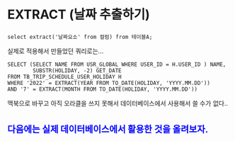 # EXTRACT (날짜 추출하기)
###

~~~
select extract('날짜요소' from 컬럼) from 테이블A;
~~~

실제로 적용해서 만들었던 쿼리로는... 
~~~
SELECT (SELECT NAME FROM USR_GLOBAL WHERE USER_ID = H.USER_ID ) NAME, 
        SUBSTR(HOLIDAY, -2) GET_DATE 
FROM TB_TRIP_SCHEDULE_USER_HOLIDAY H
WHERE '2022' = EXTRACT(YEAR FROM TO_DATE(HOLIDAY, 'YYYY.MM.DD'))
AND '7' = EXTRACT(MONTH FROM TO_DATE(HOLIDAY, 'YYYY.MM.DD'))
~~~

맥북으로 바꾸고 아직 오라클을 쓰지 못해서 데이터베이스에서 사용해서 쓸 수가 없다.. 
<br>
<br>
<br>
<span style='color:blue; font-weight:bolder; font-size :20px;' >다음에는 실제 데이터베이스에서 활용한 것을 올려보자.</span>